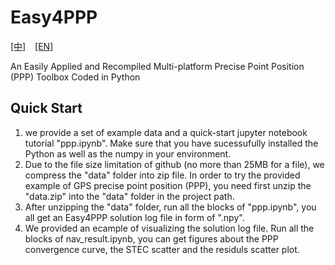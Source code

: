 # Easy4PPP
[[中]](./README-zh.md) &ensp; [[EN]](./README.md)

An Easily Applied and Recompiled  Multi-platform Precise Point Position (PPP) Toolbox Coded in Python
## Quick Start
1. we provide a set of example data and a quick-start jupyter notebook tutorial "ppp.ipynb". Make sure that you have sucessufully installed the Python as well as the numpy in your environment.
2. Due to the file size limitation of github (no more than 25MB for a file), we compress the "data" folder into zip file. In order to try the provided example of GPS precise point position (PPP), you need first unzip the "data.zip" into the "data" folder in the project path. 
3. After unzipping the "data" folder, run all the blocks of "ppp.ipynb", you all get an Easy4PPP solution log file in form of ".npy".
4. We provided an ecample of visualizing the solution log file. Run all the blocks of nav_result.ipynb, you can get figures about the PPP convergence curve, the STEC scatter and the residuls scatter plot.
